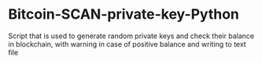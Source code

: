 # Bitcoin-SCAN-private-key-Python
Script that is used to generate random private keys and check their balance in blockchain, with warning in case of positive balance and writing to text file
